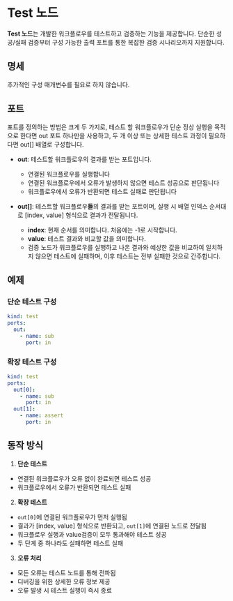 # Test 노드

**Test 노드**는 개발한 워크플로우를 테스트하고 검증하는 기능을 제공합니다. 단순한 성공/실패 검증부터 구성 가능한 출력 포트를 통한 복잡한 검증 시나리오까지 지원합니다.

## 명세

추가적인 구성 매개변수를 필요로 하지 않습니다.

## 포트

포트를 정의하는 방법은 크게 두 가지로, 테스트 할 워크플로우가 단순 정상 실행을 목적으로 한다면 out 포트 하나만을 사용하고, 두 개 이상 또는 상세한 테스트 과정이 필요하다면 out[] 배열로 구성합니다.

- **out**: 테스트할 워크플로우의 결과를 받는 포트입니다.
  - 연결된 워크플로우를 실행합니다
  - 연결된 워크플로우에서 오류가 발생하지 않으면 테스트 성공으로 판단됩니다
  - 워크플로우에서 오류가 반환되면 테스트 실패로 판단됩니다

- **out[]**: 테스트할 워크플로우**들**의 결과를 받는 포트이며, 실행 시 배열 인덱스 순서대로 [index, value] 형식으로 결과가 전달됩니다.
  - **index**: 현재 순서를 의미합니다. 처음에는 -1로 시작합니다.
  - **value**: 테스트 결과와 비교할 값을 의미합니다.
  - 검증 노드가 워크플로우를 실행하고 나온 결과와 예상한 값을 비교하여 일치하지 않으면 테스트에 실패하며, 이후 테스트는 전부 실패한 것으로 간주합니다.

## 예제

### 단순 테스트 구성
```yaml
kind: test
ports:
  out:
    - name: sub
      port: in
```

### 확장 테스트 구성
```yaml
kind: test
ports:
  out[0]:
    - name: sub
      port: in
  out[1]:
    - name: assert
      port: in
```

## 동작 방식

1. **단순 테스트**
  - 연결된 워크플로우가 오류 없이 완료되면 테스트 성공
  - 워크플로우에서 오류가 반환되면 테스트 실패

2. **확장 테스트**
  - `out[0]`에 연결된 워크플로우가 먼저 실행됨
  - 결과가 [index, value] 형식으로 반환되고, `out[1]`에 연결된 노드로 전달됨
  - 워크플로우 실행과 value검증이 모두 통과해야 테스트 성공
  - 두 단계 중 하나라도 실패하면 테스트 실패

3. **오류 처리**
  - 모든 오류는 테스트 노드를 통해 전파됨
  - 디버깅을 위한 상세한 오류 정보 제공
  - 오류 발생 시 테스트 실행이 즉시 종료 